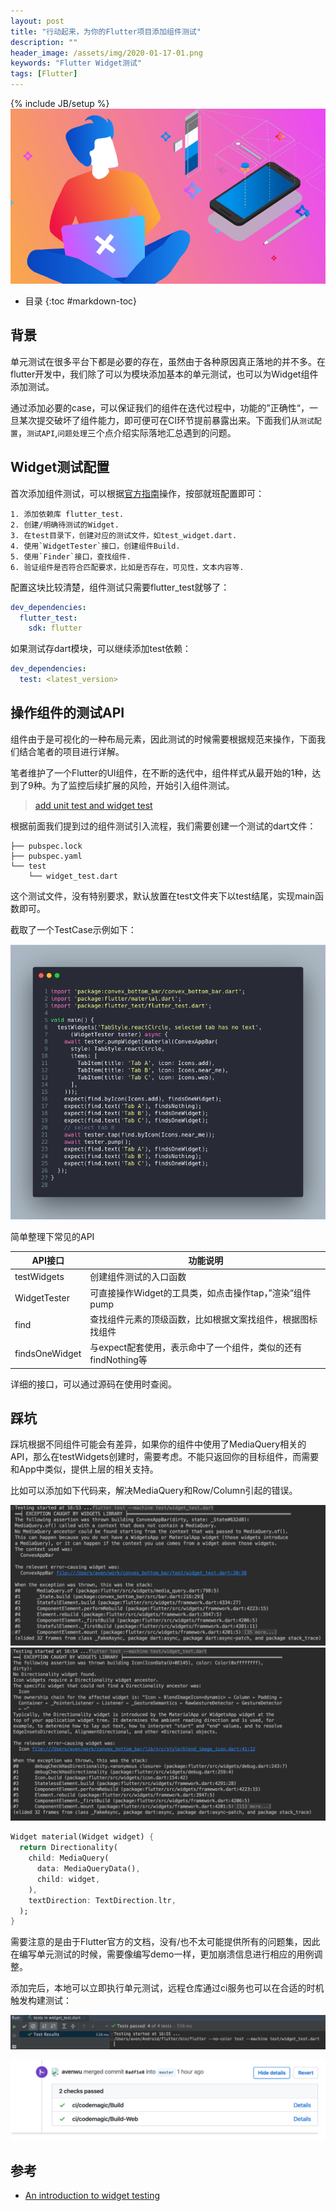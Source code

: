 ```yaml
---
layout: post
title: "行动起来，为你的Flutter项目添加组件测试"
description: ""
header_image: /assets/img/2020-01-17-01.png
keywords: "Flutter Widget测试"
tags: [Flutter]
---
```

{% include JB/setup %}
![img](/assets/img/2020-01-17-01.png)

* 目录
{:toc #markdown-toc}

## 背景
单元测试在很多平台下都是必要的存在，虽然由于各种原因真正落地的并不多。在flutter开发中，我们除了可以为模块添加基本的单元测试，也可以为Widget组件添加测试。

通过添加必要的case，可以保证我们的组件在迭代过程中，功能的”正确性“，一旦某次提交破坏了组件能力，即可便可在CI环节提前暴露出来。下面我们从`测试配置`，`测试API`,`问题处理`三个点介绍实际落地汇总遇到的问题。

## Widget测试配置

首次添加组件测试，可以根据[官方指南](https://flutter.dev/docs/cookbook/testing/widget/introduction)操作，按部就班配置即可：

```
1. 添加依赖库 flutter_test.
2. 创建/明确待测试的Widget.
3. 在test目录下，创建对应的测试文件，如test_widget.dart.
4. 使用`WidgetTester`接口，创建组件Build.
5. 使用`Finder`接口，查找组件.
6. 验证组件是否符合匹配要求，比如是否存在，可见性，文本内容等.

```
配置这块比较清楚，组件测试只需要flutter_test就够了：

```yaml
dev_dependencies:
  flutter_test:
    sdk: flutter
```
如果测试存dart模块，可以继续添加test依赖：

```yaml
dev_dependencies:
  test: <latest_version>
```
## 操作组件的测试API
组件由于是可视化的一种布局元素，因此测试的时候需要根据规范来操作，下面我们结合笔者的项目进行详解。

笔者维护了一个Flutter的UI组件，在不断的迭代中，组件样式从最开始的1种，达到了9种。为了监控后续扩展的风险，开始引入组件测试。
> [add unit test and widget test](https://github.com/hacktons/convex_bottom_bar/pull/19)

根据前面我们提到过的组件测试引入流程，我们需要创建一个测试的dart文件：

```
├── pubspec.lock
├── pubspec.yaml
└── test
    └── widget_test.dart
```

这个测试文件，没有特别要求，默认放置在test文件夹下以test结尾，实现main函数即可。

截取了一个TestCase示例如下：

![img](/assets/images/appbar_widget_test.png)

简单整理下常见的API

| API接口        | 功能说明                                                     |
| -------------- | ------------------------------------------------------------ |
| testWidgets    | 创建组件测试的入口函数                                       |
| WidgetTester   | 可直接操作Widget的工具类，如点击操作tap，”渲染“组件pump      |
| find           | 查找组件元素的顶级函数，比如根据文案找组件，根据图标找组件   |
| findsOneWidget | 与expect配套使用，表示命中了一个组件，类似的还有findNothing等 |

详细的接口，可以通过源码在使用时查阅。

## 踩坑
踩坑根据不同组件可能会有差异，如果你的组件中使用了MediaQuery相关的API，那么在testWidgets创建时，需要考虑。不能只返回你的目标组件，而需要和App中类似，提供上层的相关支持。

比如可以添加如下代码来，解决MediaQuery和Row/Column引起的错误。

![img](/assets/images/widget_test_error_1.png)
![img](/assets/images/widget_test_error_2.png)

```dart
Widget material(Widget widget) {
  return Directionality(
    child: MediaQuery(
      data: MediaQueryData(),
      child: widget,
    ),
    textDirection: TextDirection.ltr,
  );
}
```
需要注意的是由于Flutter官方的文档，没有/也不太可能提供所有的问题集，因此在编写单元测试的时候，需要像编写demo一样，更加崩溃信息进行相应的用例调整。

添加完后，本地可以立即执行单元测试，远程仓库通过ci服务也可以在合适的时机触发构建测试：

![img](/assets/images/local_test.png)

![img](/assets/images/ci_pass.png)

## 参考

* [An introduction to widget testing](https://flutter.dev/docs/cookbook/testing/widget/introduction)